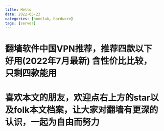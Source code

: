 ```yaml
---
title: Hello
date: 2022-05-23
categories: [homelab, hardware]
tags: [server]
---
```


# 翻墙软件中国VPN推荐，推荐四款以下好用(2022年7月最新) 含性价比比较，只剩四款能用

# 喜欢本文的朋友，欢迎点右上方的star以及folk本文档案，让大家对翻墙有更深的认识，一起为自由而努力

